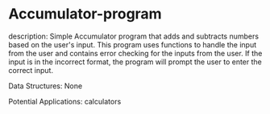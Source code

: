 # Accumulator-program
description:
Simple Accumulator program that adds and subtracts numbers based on the user's input.  This program uses functions to handle the input from the user and contains error checking for the inputs from the user.  If the input is in the incorrect format, the program will prompt the user to enter the correct input.  


Data Structures:
None



Potential Applications:
calculators
